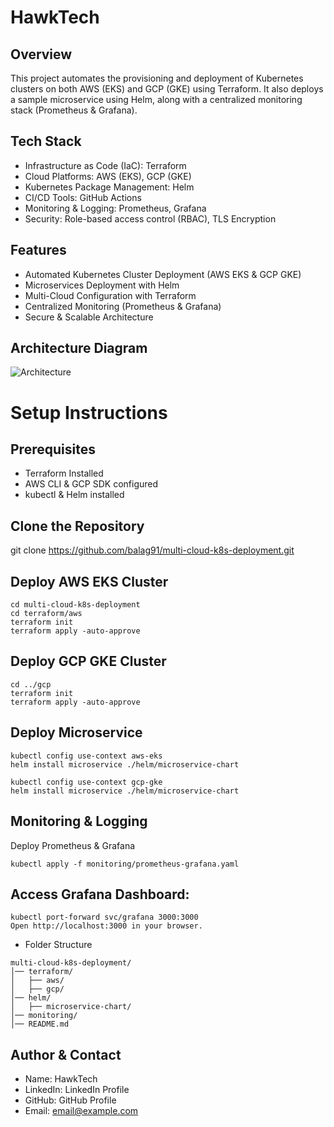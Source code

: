 # HawkTech

## Overview
This project automates the provisioning and deployment of Kubernetes clusters on both AWS (EKS) and GCP (GKE) using Terraform. It also deploys a sample microservice using Helm, along with a centralized monitoring stack (Prometheus & Grafana).

## Tech Stack
- Infrastructure as Code (IaC): Terraform
- Cloud Platforms: AWS (EKS), GCP (GKE)
- Kubernetes Package Management: Helm
- CI/CD Tools: GitHub Actions
- Monitoring & Logging: Prometheus, Grafana
- Security: Role-based access control (RBAC), TLS Encryption

## Features
- Automated Kubernetes Cluster Deployment (AWS EKS & GCP GKE)
- Microservices Deployment with Helm
- Multi-Cloud Configuration with Terraform
- Centralized Monitoring (Prometheus & Grafana)
- Secure & Scalable Architecture

## Architecture Diagram
 ![Architecture](https://github.com/user-attachments/assets/493df048-1795-47f0-939a-c94a377f5986)



# Setup Instructions
## Prerequisites
- Terraform Installed
- AWS CLI & GCP SDK configured
- kubectl & Helm installed

## Clone the Repository
git clone https://github.com/balag91/multi-cloud-k8s-deployment.git

## Deploy AWS EKS Cluster
```
cd multi-cloud-k8s-deployment
cd terraform/aws
terraform init
terraform apply -auto-approve
```
## Deploy GCP GKE Cluster
```
cd ../gcp
terraform init
terraform apply -auto-approve
```

## Deploy Microservice
```
kubectl config use-context aws-eks
helm install microservice ./helm/microservice-chart
```
```
kubectl config use-context gcp-gke
helm install microservice ./helm/microservice-chart
```

## Monitoring & Logging
Deploy Prometheus & Grafana
```
kubectl apply -f monitoring/prometheus-grafana.yaml
```

## Access Grafana Dashboard:
```
kubectl port-forward svc/grafana 3000:3000
Open http://localhost:3000 in your browser.
```
- Folder Structure
```
multi-cloud-k8s-deployment/
│── terraform/
│   ├── aws/
│   ├── gcp/
│── helm/
│   ├── microservice-chart/
│── monitoring/
│── README.md
```

## Author & Contact
- Name: HawkTech
- LinkedIn: LinkedIn Profile
- GitHub:  GitHub Profile
- Email: email@example.com